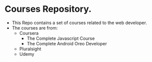 # Courses Repository.
* This Repo contains a set of courses related to the web developer.
* The courses are from:
    *   Coursera
        - The Complete Javascript Course
        - The Complete Android Oreo Developer
    *   Pluralsight
    *   Udemy
